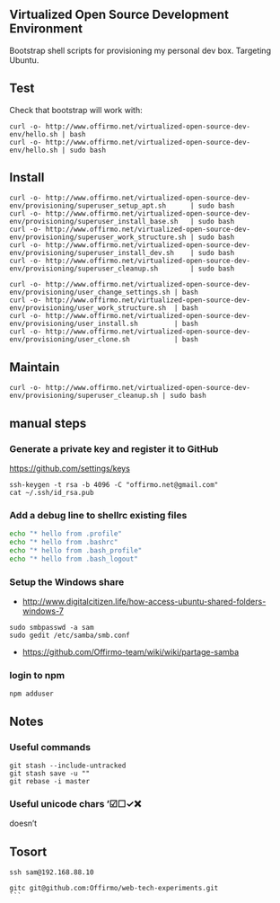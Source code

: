 ## Virtualized Open Source Development Environment

Bootstrap shell scripts for provisioning my personal dev box. Targeting Ubuntu.


## Test
Check that bootstrap will work with:
```
curl -o- http://www.offirmo.net/virtualized-open-source-dev-env/hello.sh | bash
curl -o- http://www.offirmo.net/virtualized-open-source-dev-env/hello.sh | sudo bash
```


## Install
```
curl -o- http://www.offirmo.net/virtualized-open-source-dev-env/provisioning/superuser_setup_apt.sh      | sudo bash
curl -o- http://www.offirmo.net/virtualized-open-source-dev-env/provisioning/superuser_install_base.sh   | sudo bash
curl -o- http://www.offirmo.net/virtualized-open-source-dev-env/provisioning/superuser_work_structure.sh | sudo bash
curl -o- http://www.offirmo.net/virtualized-open-source-dev-env/provisioning/superuser_install_dev.sh    | sudo bash
curl -o- http://www.offirmo.net/virtualized-open-source-dev-env/provisioning/superuser_cleanup.sh        | sudo bash

curl -o- http://www.offirmo.net/virtualized-open-source-dev-env/provisioning/user_change_settings.sh | bash
curl -o- http://www.offirmo.net/virtualized-open-source-dev-env/provisioning/user_work_structure.sh  | bash
curl -o- http://www.offirmo.net/virtualized-open-source-dev-env/provisioning/user_install.sh         | bash
curl -o- http://www.offirmo.net/virtualized-open-source-dev-env/provisioning/user_clone.sh           | bash
```


## Maintain
```
curl -o- http://www.offirmo.net/virtualized-open-source-dev-env/provisioning/superuser_cleanup.sh | sudo bash
```


## manual steps

### Generate a private key and register it to GitHub
https://github.com/settings/keys
```
ssh-keygen -t rsa -b 4096 -C "offirmo.net@gmail.com"
cat ~/.ssh/id_rsa.pub 
```

### Add a debug line to shellrc existing files
```bash
echo "* hello from .profile"
echo "* hello from .bashrc"
echo "* hello from .bash_profile"
echo "* hello from .bash_logout"
```

### Setup the Windows share
* http://www.digitalcitizen.life/how-access-ubuntu-shared-folders-windows-7
```
sudo smbpasswd -a sam
sudo gedit /etc/samba/smb.conf
```
* https://github.com/Offirmo-team/wiki/wiki/partage-samba

### login to npm
```
npm adduser
```


## Notes

### Useful commands
```
git stash --include-untracked
git stash save -u ""
git rebase -i master
```

### Useful unicode chars ’☑☐✓❌
doesn’t 

## Tosort

````
ssh sam@192.168.88.10

gitc git@github.com:Offirmo/web-tech-experiments.git
```
